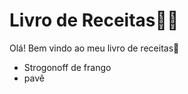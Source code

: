 # Livro de Receitas:man_cook:

Olá! Bem vindo ao meu livro de receitas:wave:

- Strogonoff de frango
- pavê



